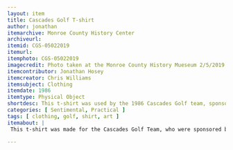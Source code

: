 ```yaml
---
layout: item
title: Cascades Golf T-shirt 
author: jonathan
itemarchive: Monroe County History Center
archiveurl:
itemid: CGS-05022019
itemurl:
itemphoto: CGS-05022019
imagecredit: Photo taken at the Monroe County History Mueseum 2/5/2019
itemcontributor: Jonathan Hosey
itemcreator: Chris Williams
itemsubject: Clothing
itemdate: 1986
itemtype: Physical Object
shortdesc: This t-shirt was used by the 1986 Cascades Golf team, sponsored by The Herald Times.
categories: [ Sentimental, Practical ]
tags: [ clothing, golf, shirt, art ]
itemabout: |
 This t-shirt was made for the Cascades Golf Team, who were sponsored by The Herald Times, a local newspaper. Golfing saw a continued rise in popularity throughout the 1980s in the United States, both within and outside of the sport (being the backdrop for some popular movies during the decade). Golfing was considered to be a country club sport at this time, and was often associated with upper class leisure. Golfing began to decline in the United States after 2002, and thus such shirts are no longer seen nearly as often outside of golfing events.
 
---
```

